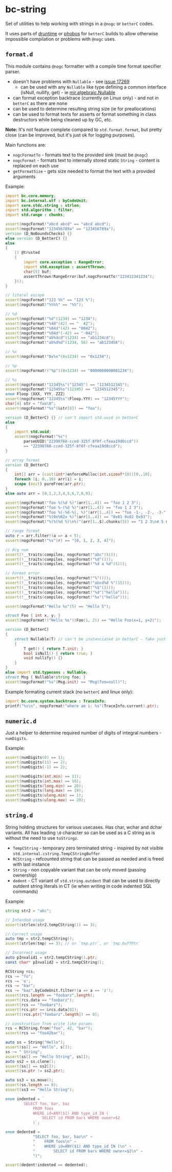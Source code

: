 # bc-string

Set of utilities to help working with strings in a `@nogc` or `betterC` codes.

It uses parts of [druntime](https://github.com/dlang/druntime) or [phobos](https://github.com/dlang/phobos) for `betterC` builds to allow otherwise impossible compilation or problems with `@nogc` uses.

## `format.d`

This module contains `@nogc` formatter with a compile time format specifier parser.

* doesn't have problems with `Nullable` - see [issue 17269](https://issues.dlang.org/show_bug.cgi?id=17269)
  * can be used with any `Nullable` like type defining a common interface (isNull, nullify, get) - ie [mir.algebraic.Nullable](http://mir-core.libmir.org/mir_algebraic.html#Nullable)
* can format exception backtrace (currently on Linux only) - and not in `betterC` as there are none
* can be used to determine resulting string size (ie for preallocations)
* can be used to format texts for asserts or format something in class destructors while being cleaned up by GC, etc.

**Note:** It's not feature complete compared to `std.format.format`, but pretty close (can be improved, but it's just ok for logging purposes).

Main functions are:

* `nogcFormatTo` - formats text to the provided sink (must be `@nogc`)
* `nogcFormat` - formats text to internally stored static `String` - content is replaced on each use
* `getFormatSize` - gets size needed to format the text with a provided arguments

Example:

```D
import bc.core.memory;
import bc.internal.utf : byCodeUnit;
import core.stdc.string : strlen;
import std.algorithm : filter;
import std.range : chunks;

assert(nogcFormat!"abcd abcd" == "abcd abcd");
assert(nogcFormat!"123456789a" == "123456789a");
version (D_NoBoundsChecks) {}
else version (D_BetterC) {}
else
{
    () @trusted
    {
        import core.exception : RangeError;
        import std.exception : assertThrown;
        char[5] buf;
        assertThrown!RangeError(buf.nogcFormatTo!"123412341234");
    }();
}

// literal escape
assert(nogcFormat!"123 %%" == "123 %");
assert(nogcFormat!"%%%%" == "%%");

// %d
assert(nogcFormat!"%d"(1234) == "1234");
assert(nogcFormat!"%4d"(42) == "  42");
assert(nogcFormat!"%04d"(42) == "0042");
assert(nogcFormat!"%04d"(-42) == "-042");
assert(nogcFormat!"ab%dcd"(1234) == "ab1234cd");
assert(nogcFormat!"ab%d%d"(1234, 56) == "ab123456");

// %x
assert(nogcFormat!"0x%x"(0x1234) == "0x1234");

// %p
assert(nogcFormat!("%p")(0x1234) == "0000000000001234");

// %s
assert(nogcFormat!"12345%s"("12345") == "1234512345");
assert(nogcFormat!"12345%s"(12345) == "1234512345");
enum Floop {XXX, YYY, ZZZ}
assert(nogcFormat!"12345%s"(Floop.YYY) == "12345YYY");
char[4] str = "foo\0";
assert(nogcFormat!"%s"(&str[0]) == "foo");

version (D_BetterC) {} // can't import std.uuid in betterC
else
{
    import std.uuid;
    assert(nogcFormat!"%s"(
        parseUUID("22390768-cced-325f-8f0f-cfeaa19d0ccd"))
        == "22390768-cced-325f-8f0f-cfeaa19d0ccd");
}

// array format
version (D_BetterC)
{
    int[] arr = (cast(int*)enforceMalloc(int.sizeof*10))[0..10];
    foreach (i; 0..10) arr[i] = i;
    scope (exit) pureFree(arr.ptr);
}
else auto arr = [0,1,2,3,4,5,6,7,8,9];

assert(nogcFormat!"foo %(%d %)"(arr[1..4]) == "foo 1 2 3");
assert(nogcFormat!"foo %-(%d %)"(arr[1..4]) == "foo 1 2 3");
assert(nogcFormat!"foo %(-%d-%|, %)"(arr[1..4]) == "foo -1-, -2-, -3-");
assert(nogcFormat!"%(0x%02x %)"(arr[1..4]) == "0x01 0x02 0x03");
assert(nogcFormat!"%(%(%d %)\n%)"(arr[1..$].chunks(3)) == "1 2 3\n4 5 6\n7 8 9");

// range format
auto r = arr.filter!(a => a < 5);
assert(nogcFormat!"%s"(r) == "[0, 1, 2, 3, 4]");

// Arg num
assert(!__traits(compiles, nogcFormat!"abc"(5)));
assert(!__traits(compiles, nogcFormat!"%d"()));
assert(!__traits(compiles, nogcFormat!"%d a %d"(5)));

// Format error
assert(!__traits(compiles, nogcFormat!"%"()));
assert(!__traits(compiles, nogcFormat!"abcd%d %"(15)));
assert(!__traits(compiles, nogcFormat!"%$"(1)));
assert(!__traits(compiles, nogcFormat!"%d"("hello")));
assert(!__traits(compiles, nogcFormat!"%x"("hello")));

assert(nogcFormat!"Hello %s"(5) == "Hello 5");

struct Foo { int x, y; }
assert(nogcFormat!("Hello %s")(Foo(1, 2)) == "Hello Foo(x=1, y=2)");

version (D_BetterC)
{
    struct Nullable(T) // can't be instanciated in betterC - fake just for the UT
    {
        T get() { return T.init; }
        bool isNull() { return true; }
        void nullify() {}
    }
}
else import std.typecons : Nullable;
struct Msg { Nullable!string foo; }
assert(nogcFormat!"%s"(Msg.init) == "Msg(foo=null)");
```

Example formating current stack (no `betterC` and linux only):

```D
import bc.core.system.backtrace : TraceInfo;
printf("%s\n", nogcFormat!"where am i: %s"(TraceInfo.current).ptr);
```

## `numeric.d`

Just a helper to determine required number of digits of integral numbers - `numDigits`.

Example:

```D
assert(numDigits(0) == 1);
assert(numDigits(11) == 2);
assert(numDigits(-1) == 2);

assert(numDigits(int.min) == 11);
assert(numDigits(int.max) == 10);
assert(numDigits(long.min) == 20);
assert(numDigits(long.max) == 19);
assert(numDigits(ulong.min) == 1);
assert(numDigits(ulong.max) == 20);
```

## `string.d`

String holding structures for various usecases.
Has char, wchar and dchar variants.
All has leading `\0` character so can be used as a C string as is without the need to use `toStringz`.

* `TempCString` - temporary zero terminated string - inspired by not visible `std.internal.cstring.TempCStringBuffer`
* `RCString` - refcounted string that can be passed as needed and is freed with last instance
* `String` - non copyable variant that can be only moved (passing ownership)
* `dedent` - CT variant of `std.string.outdent` that can be used to directly outdent string literals in CT (ie when writing in code indented SQL commands)

Example:

```D
string str2 = "abc";

// Intended usage
assert(strlen(str2.tempCString()) == 3);

// Correct usage
auto tmp = str2.tempCString();
assert(strlen(tmp) == 3); // or `tmp.ptr`, or `tmp.buffPtr`

// Incorrect usage
auto pInvalid1 = str2.tempCString().ptr;
const char* pInvalid2 = str2.tempCString();

RCString rcs;
rcs ~= "fo";
rcs ~= 'o';
rcs ~= "bar";
rcs ~= "baz".byCodeUnit.filter!(a => a == 'z');
assert(rcs.length == "foobarz".length);
assert(rcs.data == "foobarz");
assert(rcs == "foobarz");
assert(rcs.ptr == &rcs.data[0]);
assert((rcs.ptr["foobarz".length]) == 0);

// construction from write like params
rcs = RCString.from("foo", 42, "bar");
assert(rcs == "foo42bar");

auto ss = String("Hello");
assert(ss[] == "Hello", s[]);
ss ~= " String";
assert(ss[] == "Hello String", ss[]);
auto ss2 = ss.clone();
assert(ss[] == ss2[]);
assert(ss.ptr != ss2.ptr);

auto ss3 = ss.move();
assert(ss.length == 0);
assert(ss3 == "Hello String");

enum indented = `
        SELECT foo, bar, baz
            FROM foos
            WHERE id=ANY($1) AND type_id IN (
                SELECT id FROM bars WHERE owner=$2
            )`;

enum dedented =
            "SELECT foo, bar, baz\n" ~
            "    FROM foos\n" ~
            "    WHERE id=ANY($1) AND type_id IN (\n" ~
            "        SELECT id FROM bars WHERE owner=$2\n" ~
            ")";

assert(dedent!indented == dedented);
```
